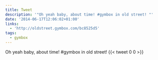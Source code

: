 ```yaml
---
title: Tweet
description: '"Oh yeah baby, about time! #gymbox in old street! "'
date: '2014-06-17T12:06:02+01:00'
links:
  - 'http://oldstreet.gymbox.com/bc8525d5'
tags:
  - gymbox
---
```

Oh yeah baby, about time! #gymbox in old street! 
      {{< tweet 0 0 >}}
    
